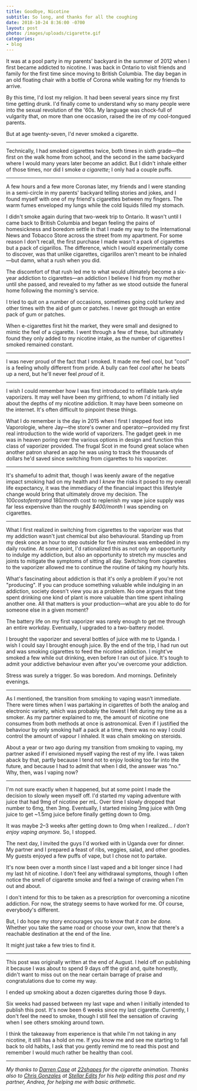 ```yaml
---
title: Goodbye, Nicotine
subtitle: So long, and thanks for all the coughing
date: 2018-10-24 8:36:00 -0700
layout: post
photo: /images/uploads/cigarette.gif
categories:
- blog
---
```


<style>

  .post__photo--cigarette-gif {
    background: #ffcc01;
  }

</style>

It was at a pool party in my parents' backyard in the summer of 2012 when I first became addicted to nicotine. I was back in Ontario to visit friends and family for the first time since moving to British Columbia. The day began in an old floating chair with a bottle of Corona while waiting for my friends to arrive.

By this time, I'd lost my religion. It had been several years since my first time getting drunk. I'd finally come to understand why so many people were into the sexual revolution of the '60s. My language was chock-full of vulgarity that, on more than one occasion, raised the ire of my cool-tongued parents.

But at age twenty-seven, I'd never smoked a cigarette.

---

Technically, I had smoked cigarettes twice, both times in sixth grade—the first on the walk home from school, and the second in the same backyard where I would many years later become an addict. But I didn't inhale either of those times, nor did I smoke _a cigarette_; I only had a couple puffs.

---

A few hours and a few more Coronas later, my friends and I were standing in a semi-circle in my parents' backyard telling stories and jokes, and I found myself with one of my friend's cigarettes between my fingers. The warm fumes enveloped my lungs while the cold liquids filled my stomach.

I didn't smoke again during that two-week trip to Ontario. It wasn't until I came back to British Columbia and began feeling the pains of homesickness and boredom settle in that I made my way to the International News and Tobacco Store across the street from my apartment. For some reason I don't recall, the first purchase I made wasn't a pack of cigarettes but a pack of cigarillos. The difference, which I would experimentally come to discover, was that unlike cigarettes, cigarillos aren't meant to be inhaled—but damn, what a rush when you did.

The discomfort of that rush led me to what would ultimately become a six-year addiction to cigarettes—an addiction I believe I hid from my mother until she passed, and revealed to my father as we stood outside the funeral home following the morning's service.

I tried to quit on a number of occasions, sometimes going cold turkey and other times with the aid of gum or patches. I never got through an entire pack of gum or patches.

When e-cigarettes first hit the market, they were small and designed to mimic the feel of a cigarette. I went through a few of these, but ultimately found they only added to my nicotine intake, as the number of cigarettes I smoked remained constant.

---

I was never proud of the fact that I smoked. It made me feel cool, but "cool" is a feeling wholly different from pride. A bully can feel _cool_ after he beats up a nerd, but he'll never feel _proud_ of it.

---

I wish I could remember how I was first introduced to refillable tank-style vaporizers. It may well have been my girlfriend, to whom I'd initially lied about the depths of my nicotine addiction. It may have been someone on the internet. It's often difficult to pinpoint these things.

What I do remember is the day in 2015 when I first I stepped foot into Vaporologie, where Jay—the store's owner and operator—provided my first real introduction to the wide world of vaporizers. The gadget geek in me was in heaven poring over the various options in design and function this class of vaporizer provided. The frugal Scot in me found great solace when another patron shared an app he was using to track the thousands of dollars he'd saved since switching from cigarettes to his vaporizer.

---

It's shameful to admit that, though I was keenly aware of the negative impact smoking had on my health and I _knew_ the risks it posed to my overall life expectancy, it was the immediacy of the financial impact this lifestyle change would bring that ultimately drove my decision. The $100 cost of entry and ~$180/month cost to replenish my vape juice supply was far less expensive than the roughly _$400/month_ I was spending on cigarettes.

---

What I first realized in switching from cigarettes to the vaporizer was that my addiction wasn't just chemical but also behavioural. Standing up from my desk once an hour to step outside for five minutes was embedded in my daily routine. At some point, I'd rationalized this as not only an opportunity to indulge my addiction, but also an opportunity to stretch my muscles and joints to mitigate the symptoms of sitting all day. Switching from cigarettes to the vaporizer allowed me to continue the routine of taking my hourly hits.

What's fascinating about addiction is that it's only a problem if you're not "producing". If you can produce something valuable while indulging in an addiction, society doesn't view you as a problem. No one argues that time spent drinking one kind of plant is more valuable than time spent inhaling another one. All that matters is your production—what are you able to do for someone else in a given moment?

The battery life on my first vaporizer was rarely enough to get me through an entire workday. Eventually, I upgraded to a two-battery model. 

I brought the vaporizer and several bottles of juice with me to Uganda. I wish I could say I brought enough juice. By the end of the trip, I had run out and was smoking cigarettes to feed the nicotine addiction. I might've smoked a few while out drinking, even before I ran out of juice. It's tough to admit your addictive behaviour even after you've overcome your addiction.

Stress was surely a trigger. So was boredom. And mornings. Definitely evenings.

---

As I mentioned, the transition from smoking to vaping wasn’t immediate. There were times when I was partaking in cigarettes of both the analog and electronic variety, which was probably the lowest I felt during my time as a smoker. As my partner explained to me, the amount of nicotine one consumes from both methods at once is astronomical. Even if I justified the behaviour by only smoking half a pack at a time, there was no way I could control the amount of vapour I inhaled. It was chain smoking on steroids.

About a year or two ago during my transition from smoking to vaping, my partner asked if I envisioned myself vaping the rest of my life. I was taken aback by that, partly because I tend not to enjoy looking too far into the future, and because I had to admit that when I did, the answer was “no.” Why, then, was I vaping now?

---

I'm not sure exactly when it happened, but at some point I made the decision to slowly ween myself off. I'd started my vaping adventure with juice that had 9mg of nicotine per mL. Over time I slowly dropped that number to 6mg, then 3mg. Eventually, I started mixing 3mg juice with 0mg juice to get ~1.5mg juice before finally getting down to 0mg.

It was maybe 2–3 weeks after getting down to 0mg when I realized… _I don't enjoy vaping anymore._ So, I stopped.

The next day, I invited the guys I'd worked with in Uganda over for dinner. My partner and I prepared a feast of ribs, veggies, salad, and other goodies. My guests enjoyed a few puffs of vape, but I chose not to partake.

It's now been over a month since I last vaped and a bit longer since I had my last hit of nicotine. I don't feel any withdrawal symptoms, though I often notice the smell of cigarette smoke and feel a twinge of craving when I'm out and about.

I don't intend for this to be taken as a prescription for overcoming a nicotine addiction. For now, the strategy seems to have worked for me. Of course, everybody's different.

But, I do hope my story encourages you to know that _it can be done._ Whether you take the same road or choose your own, know that there's a reachable destination at the end of the line.

It might just take a few tries to find it.

---

This post was originally written at the end of August. I held off on publishing it because I was about to spend 9 days off the grid and, quite honestly, didn't want to miss out on the near certain barrage of praise and congratulations due to come my way.

I ended up smoking about a dozen cigarettes during those 9 days.

Six weeks had passed between my last vape and when I initially intended to publish this post. It's now been 6 weeks since my last cigarette. Currently, I don't feel the need to smoke, though I still feel the sensation of craving when I see others smoking around town.

I think the takeaway from experience is that while I'm not taking in any nicotine, it still has a hold on me. If you know me and see me starting to fall back to old habits, I ask that you gently remind me to read this post and remember I would much rather be healthy than cool.

---

_My thanks to [Darren Case](https://twitter.com/astro_case) at [22shapes](https://www.22shapes.com/) for the cigarette animation. Thanks also to [Chris Gonzales](https://twitter.com/Gromble) at [Stellar Edits](http://www.stellaredits.com) for his help editing this post and my partner, Andrea, for helping me with basic arithmetic._